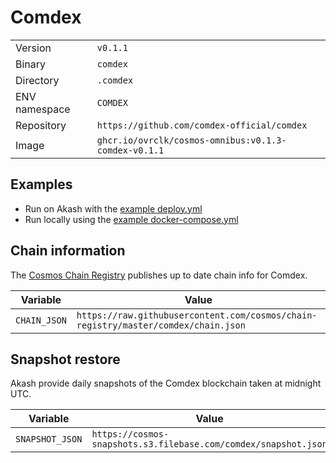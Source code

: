 # Comdex

| | |
|---|---|
|Version|`v0.1.1`|
|Binary|`comdex`|
|Directory|`.comdex`|
|ENV namespace|`COMDEX`|
|Repository|`https://github.com/comdex-official/comdex`|
|Image|`ghcr.io/ovrclk/cosmos-omnibus:v0.1.3-comdex-v0.1.1`|

## Examples

- Run on Akash with the [example deploy.yml](./deploy.yml)
- Run locally using the [example docker-compose.yml](./docker-compose.yml)

## Chain information

The [Cosmos Chain Registry](https://github.com/cosmos/chain-registry) publishes up to date chain info for Comdex.

|Variable|Value|
|---|---|
|`CHAIN_JSON`|`https://raw.githubusercontent.com/cosmos/chain-registry/master/comdex/chain.json`|

## Snapshot restore

Akash provide daily snapshots of the Comdex blockchain taken at midnight UTC.

|Variable|Value|
|---|---|
|`SNAPSHOT_JSON`|`https://cosmos-snapshots.s3.filebase.com/comdex/snapshot.json`|
